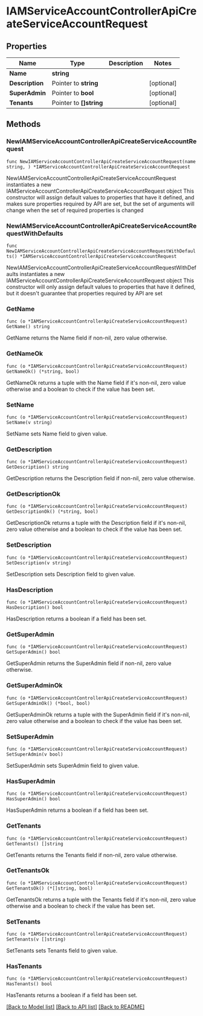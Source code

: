 # IAMServiceAccountControllerApiCreateServiceAccountRequest

## Properties

Name | Type | Description | Notes
------------ | ------------- | ------------- | -------------
**Name** | **string** |  | 
**Description** | Pointer to **string** |  | [optional] 
**SuperAdmin** | Pointer to **bool** |  | [optional] 
**Tenants** | Pointer to **[]string** |  | [optional] 

## Methods

### NewIAMServiceAccountControllerApiCreateServiceAccountRequest

`func NewIAMServiceAccountControllerApiCreateServiceAccountRequest(name string, ) *IAMServiceAccountControllerApiCreateServiceAccountRequest`

NewIAMServiceAccountControllerApiCreateServiceAccountRequest instantiates a new IAMServiceAccountControllerApiCreateServiceAccountRequest object
This constructor will assign default values to properties that have it defined,
and makes sure properties required by API are set, but the set of arguments
will change when the set of required properties is changed

### NewIAMServiceAccountControllerApiCreateServiceAccountRequestWithDefaults

`func NewIAMServiceAccountControllerApiCreateServiceAccountRequestWithDefaults() *IAMServiceAccountControllerApiCreateServiceAccountRequest`

NewIAMServiceAccountControllerApiCreateServiceAccountRequestWithDefaults instantiates a new IAMServiceAccountControllerApiCreateServiceAccountRequest object
This constructor will only assign default values to properties that have it defined,
but it doesn't guarantee that properties required by API are set

### GetName

`func (o *IAMServiceAccountControllerApiCreateServiceAccountRequest) GetName() string`

GetName returns the Name field if non-nil, zero value otherwise.

### GetNameOk

`func (o *IAMServiceAccountControllerApiCreateServiceAccountRequest) GetNameOk() (*string, bool)`

GetNameOk returns a tuple with the Name field if it's non-nil, zero value otherwise
and a boolean to check if the value has been set.

### SetName

`func (o *IAMServiceAccountControllerApiCreateServiceAccountRequest) SetName(v string)`

SetName sets Name field to given value.


### GetDescription

`func (o *IAMServiceAccountControllerApiCreateServiceAccountRequest) GetDescription() string`

GetDescription returns the Description field if non-nil, zero value otherwise.

### GetDescriptionOk

`func (o *IAMServiceAccountControllerApiCreateServiceAccountRequest) GetDescriptionOk() (*string, bool)`

GetDescriptionOk returns a tuple with the Description field if it's non-nil, zero value otherwise
and a boolean to check if the value has been set.

### SetDescription

`func (o *IAMServiceAccountControllerApiCreateServiceAccountRequest) SetDescription(v string)`

SetDescription sets Description field to given value.

### HasDescription

`func (o *IAMServiceAccountControllerApiCreateServiceAccountRequest) HasDescription() bool`

HasDescription returns a boolean if a field has been set.

### GetSuperAdmin

`func (o *IAMServiceAccountControllerApiCreateServiceAccountRequest) GetSuperAdmin() bool`

GetSuperAdmin returns the SuperAdmin field if non-nil, zero value otherwise.

### GetSuperAdminOk

`func (o *IAMServiceAccountControllerApiCreateServiceAccountRequest) GetSuperAdminOk() (*bool, bool)`

GetSuperAdminOk returns a tuple with the SuperAdmin field if it's non-nil, zero value otherwise
and a boolean to check if the value has been set.

### SetSuperAdmin

`func (o *IAMServiceAccountControllerApiCreateServiceAccountRequest) SetSuperAdmin(v bool)`

SetSuperAdmin sets SuperAdmin field to given value.

### HasSuperAdmin

`func (o *IAMServiceAccountControllerApiCreateServiceAccountRequest) HasSuperAdmin() bool`

HasSuperAdmin returns a boolean if a field has been set.

### GetTenants

`func (o *IAMServiceAccountControllerApiCreateServiceAccountRequest) GetTenants() []string`

GetTenants returns the Tenants field if non-nil, zero value otherwise.

### GetTenantsOk

`func (o *IAMServiceAccountControllerApiCreateServiceAccountRequest) GetTenantsOk() (*[]string, bool)`

GetTenantsOk returns a tuple with the Tenants field if it's non-nil, zero value otherwise
and a boolean to check if the value has been set.

### SetTenants

`func (o *IAMServiceAccountControllerApiCreateServiceAccountRequest) SetTenants(v []string)`

SetTenants sets Tenants field to given value.

### HasTenants

`func (o *IAMServiceAccountControllerApiCreateServiceAccountRequest) HasTenants() bool`

HasTenants returns a boolean if a field has been set.


[[Back to Model list]](../README.md#documentation-for-models) [[Back to API list]](../README.md#documentation-for-api-endpoints) [[Back to README]](../README.md)


